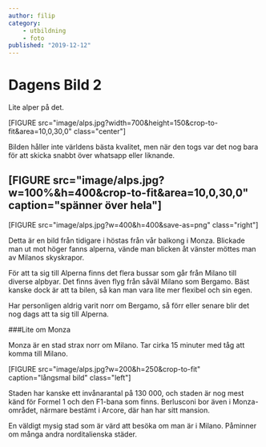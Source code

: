 ```yaml
---
author: filip
category:
    - utbildning
    - foto
published: "2019-12-12"
---
```

Dagens Bild 2
==================================

Lite alper på det.

[FIGURE src="image/alps.jpg?width=700&height=150&crop-to-fit&area=10,0,30,0" class="center"]


<!--more-->

Bilden håller inte världens bästa kvalitet, men när den togs var det nog bara för att skicka snabbt över whatsapp eller liknande.

[FIGURE src="image/alps.jpg?w=100%&h=400&crop-to-fit&area=10,0,30,0" caption="spänner över hela"]
-----------------------------------

[FIGURE src="image/alps.jpg?w=400&h=400&save-as=png" class="right"]

Detta är en bild från tidigare i höstas från vår balkong i Monza. Blickade man ut mot höger fanns alperna, vände man blicken åt vänster möttes man av Milanos skyskrapor.

För att ta sig till Alperna finns det flera bussar som går från Milano till diverse alpbyar. Det finns även flyg från såväl Milano som Bergamo. Bäst kanske dock är att ta bilen, så kan man vara lite mer flexibel och sin egen.

Har personligen aldrig varit norr om Bergamo, så förr eller senare blir det nog dags att ta sig till Alperna.


###Lite om Monza

Monza är en stad strax norr om Milano. Tar cirka 15 minuter med tåg att komma till Milano.

[FIGURE src="image/alps.jpg?w=200&h=250&crop-to-fit" caption="långsmal bild" class="left"]

Staden har kanske ett invånarantal på 130 000, och staden är nog mest känd för Formel 1 och den F1-bana som finns. Berlusconi bor även i Monza-området, närmare bestämt i Arcore, där han har sitt mansion.

En väldigt mysig stad som är värd att besöka om man är i Milano. Påminner om många andra norditalienska städer.
